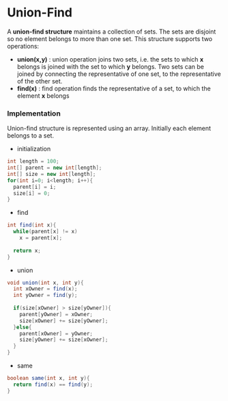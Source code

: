 # Union-Find

A **union-find structure** maintains a collection of sets. The sets are disjoint so no element belongs to more than one set. This structure supports two operations:   
* **union(x,y)** : union operation joins two sets, i.e. the sets to which **x** belongs is joined with the set to which **y** belongs. Two sets can be joined by connecting the representative of one set, to the representative of the other set.
* **find(x)** : find operation finds the representative of a set, to which the element **x** belongs

### Implementation
Union-find structure is represented using an array. Initially each element belongs to a set.

* initialization
```java
int length = 100;
int[] parent = new int[length];
int[] size = new int[length];
for(int i=0; i<length; i++){
  parent[i] = i;
  size[i] = 0;
}
```

* find
```java
int find(int x){
  while(parent[x] != x)
    x = parent[x];
  
  return x;
}
```

* union
```java
void union(int x, int y){
  int xOwner = find(x);
  int yOwner = find(y);
  
  if(size[xOwner] > size[yOwner]){
    parent[yOwner] = xOwner;
    size[xOwner] += size[yOwner];
  }else{
    parent[xOwner] = yOwner;
    size[yOwner] += size[xOwner];
  }
}
```

* same
```java
boolean same(int x, int y){
  return find(x) == find(y);
}
```


